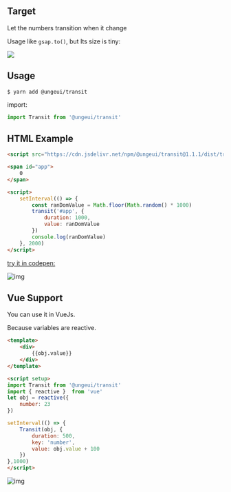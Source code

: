## Target

Let the numbers transition when it change

Usage like `gsap.to()`, but Its size is tiny:

<a href="http://img.badgesize.io/https://unpkg.com/@ungeui/transit/dist/transit.esm.js?compression=gzip&label=gzip%20size:%20JS">
    <img src="http://img.badgesize.io/https://unpkg.com/@ungeui/transit/dist/transit.esm.js?compression=gzip&label=gzip%20size:%20JS">
</a>

## Usage

```shell
$ yarn add @ungeui/transit
```
import:

```js
import Transit from '@ungeui/transit'
```

## HTML Example

```html
<script src="https://cdn.jsdelivr.net/npm/@ungeui/transit@1.1.1/dist/transit.umd.min.js"></script>

<span id="app">
    0
</span>

<script>
    setInterval(() => {
        const ranDomValue = Math.floor(Math.random() * 1000)
        transit('#app', {
            duration: 1000,
            value: ranDomValue
        })
        console.log(ranDomValue)
    }, 2000) 
</script>
```
[try it in codepen:](https://codepen.io/peterroe/pen/ZEXpWrY?editors=1111)

![img](https://img-blog.csdnimg.cn/52395997fe4b46d0897815c3eed6da0c.gif)

## Vue Support

You can use it in VueJs. 

Because variables are reactive.

```html
<template>
    <div>
        {{obj.value}}
    </div>
</template>

<script setup>
import Transit from '@ungeui/transit'
import { reactive }  from 'vue'
let obj = reactive({
    number: 23
})

setInterval(() => {
    Transit(obj, {
        duration: 500,
        key: 'number',
        value: obj.value + 100
    })
},1000)
</script>
```

![img](https://img-blog.csdnimg.cn/122f98db86594a47a6e88d3f1e6c808d.gif)

